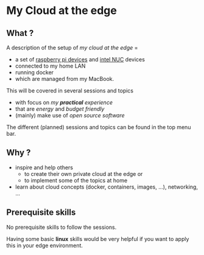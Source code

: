 # My Cloud at the edge

## What ?

A description of the setup of *my cloud at the edge* = 

 * a set of [raspberry pi devices](./topics/raspberry_pi/README.md) and [intel NUC](./topics/intel_nuc/README.md) devices 
 * connected to my home LAN
 * running docker
 * which are managed from my MacBook.

This will be covered in several sessions and topics

 * with focus on *my **practical** experience*
 * that are *energy* and *budget friendly*
 * (mainly) make use of *open source software*

 The different (planned) sessions and topics can be found in the top menu bar.
## Why ?

* inspire and help others 
    * to create their own private cloud at the edge or 
    * to implement some of the topics at home
* learn about cloud concepts (docker, containers, images, ...), networking, ...

## Prerequisite skills

No prerequisite skills to follow the sessions.

Having some basic **linux** skills would be very helpful if you want to apply this in your edge environment.
